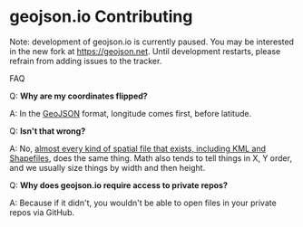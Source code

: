 # geojson.io Contributing

Note: development of geojson.io is currently paused. You may be interested in the new fork at https://geojson.net. Until development restarts, please refrain from adding issues to the tracker.

FAQ

Q: **Why are my coordinates flipped?**

A: In the [GeoJSON](http://geojson.org/) format, longitude comes first, before
latitude.

Q: **Isn't that wrong?**

A: No, [almost every kind of spatial file that exists, including KML and Shapefiles](http://www.macwright.org/lonlat/),
does the same thing. Math also tends to tell things in X, Y order, and we usually
size things by width and then height.

Q: **Why does geojson.io require access to private repos?**

A: Because if it didn't, you wouldn't be able to open files in your private
repos via GitHub.
